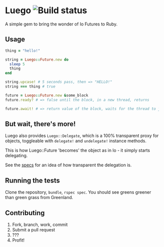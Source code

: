 Luego ![Build status](https://secure.travis-ci.org/brianewing/luego.png?branch=master)
=====

A simple gem to bring the wonder of Io Futures to Ruby.

Usage
-----

```ruby
thing = "hello!"

string = Luego::Future.new do
  sleep 5
  thing
end

string.upcase! # 5 seconds pass, then => "HELLO!"
string === thing # true

future = Luego::Future.new &some_block
future.ready? # => false until the block, in a new thread, returns

future.await! # => return value of the block, waits for the thread to join
```

But wait, there's more!
--

Luego also provides `Luego::Delegate`, which is a 100% transparent proxy for objects, toggleable with `delegate!` and `undelegate!` instance methods.

This is how Luego::Future 'becomes' the object as in Io - it simply starts delegating.

See the [specs](http://github.com/brianewing/luego/tree/master/spec/delegate_spec.rb) for an idea of how transparent the delegation is.

Running the tests
-----------------

Clone the repository, `bundle`, `rspec spec`.
You should see greens greener than green grass from Greenland.

Contributing
------------

1. Fork, branch, work, commit
2. Submit a pull request
3. ???
4. Profit!